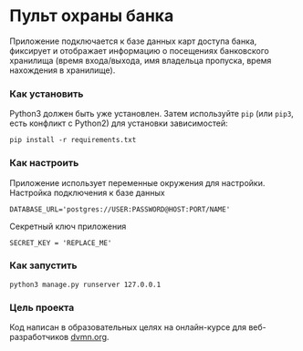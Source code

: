 # Пульт охраны банка
Приложение подключается к базе данных карт доступа банка, фиксирует и отображает информацию о посещениях банковского хранилища
(время входа/выхода, имя владельца пропуска, время нахождения в хранилище).

### Как установить

Python3 должен быть уже установлен. 
Затем используйте `pip` (или `pip3`, есть конфликт с Python2) для установки зависимостей:
```
pip install -r requirements.txt
```

### Как настроить

Приложение использует переменные окружения для настройки. Настройка подключения к базе данных
```buildoutcfg
DATABASE_URL='postgres://USER:PASSWORD@HOST:PORT/NAME'
```
Секретный ключ приложения
```buildoutcfg
SECRET_KEY = 'REPLACE_ME'
```

### Как запустить

```
python3 manage.py runserver 127.0.0.1
```

### Цель проекта

Код написан в образовательных целях на онлайн-курсе для веб-разработчиков [dvmn.org](https://dvmn.org/).

